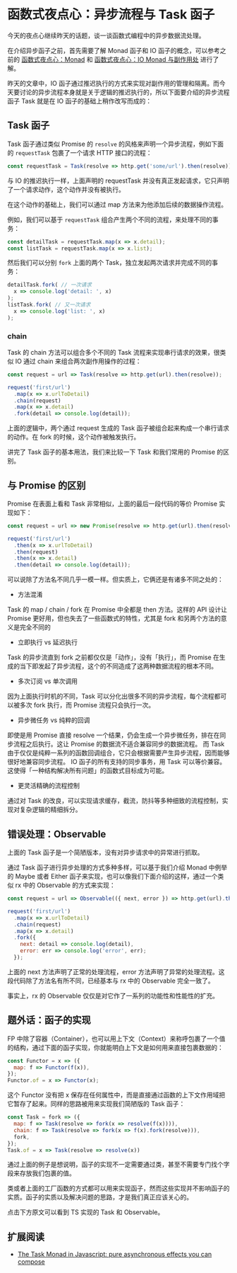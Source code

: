 # 函数式夜点心：异步流程与 Task 函子

今天的夜点心继续昨天的话题，谈一谈函数式编程中的异步数据流处理。

在介绍异步函子之前，首先需要了解 Monad 函子和 IO 函子的概念，可以参考之前的 [函数式夜点心：Monad](../6/README.md) 和 [函数式夜点心：IO Monad 与副作用处](../10/README.md) 进行了解。

昨天的文章中，IO 函子通过推迟执行的方式来实现对副作用的管理和隔离。而今天要讨论的异步流程本身就是关于逻辑的推迟执行的，所以下面要介绍的异步流程函子 Task 就是在 IO 函子的基础上稍作改写而成的：

## Task 函子

Task 函子通过类似 Promise 的 `resolve` 的风格来声明一个异步流程，例如下面的 `requestTask` 包裹了一个请求 HTTP 接口的流程：

``` js
const requestTask = Task(resolve => http.get('some/url').then(resolve));
```

与 IO 的推迟执行一样，上面声明的 requestTask 并没有真正发起请求，它只声明了一个请求动作，这个动作并没有被执行。

在这个动作的基础上，我们可以通过 map 方法来为他添加后续的数据操作流程。

例如，我们可以基于 `requestTask` 组合产生两个不同的流程，来处理不同的事务：

``` js
const detailTask = requestTask.map(x => x.detail);
const listTask = requestTask.map(x => x.list);
```

然后我们可以分别 `fork` 上面的两个 Task，独立发起两次请求并完成不同的事务：

``` js
detailTask.fork( // 一次请求
  x => console.log('detail: ', x)
);
listTask.fork( // 又一次请求
  x => console.log('list: ', x)
);
```

### chain

Task 的 chain 方法可以组合多个不同的 Task 流程来实现串行请求的效果，很类似 IO 通过 chain 来组合两次副作用操作的过程：

``` js
const request = url => Task(resolve => http.get(url).then(resolve));

request('first/url')
  .map(x => x.urlToDetail)
  .chain(request)
  .map(x => x.detail)
  .fork(detail => console.log(detail));
```

上面的逻辑中，两个通过 request 生成的 Task 函子被组合起来构成一个串行请求的动作。在 fork 的时候，这个动作被触发执行。

讲完了 Task 函子的基本用法，我们来比较一下 Task 和我们常用的 Promise 的区别。

## 与 Promise 的区别

Promise 在表面上看和 Task 非常相似，上面的最后一段代码的等价 Promise 实现如下：

``` js
const request = url => new Promise(resolve => http.get(url).then(resolve));

request('first/url')
  .then(x => x.urlToDetail)
  .then(request)
  .then(x => x.detail)
  .then(detail => console.log(detail));
```

可以说除了方法名不同几乎一模一样。但实质上，它俩还是有诸多不同之处的：

- 方法混淆

Task 的 map / chain / fork 在 Promise 中全都是 then 方法。这样的 API 设计让 Promise 更好用，但也失去了一些函数式的特性，尤其是 fork 和另两个方法的意义是完全不同的

- 立即执行 vs 延迟执行

Task 的异步流直到 fork 之前都仅仅是「动作」，没有「执行」，而 Promise 在生成的当下即发起了异步流程，这个的不同造成了这两种数据流程的根本不同。

- 多次订阅 vs 单次调用

因为上面执行时机的不同，Task 可以分化出很多不同的异步流程，每个流程都可以被多次 fork 执行，而 Promise 流程只会执行一次。

- 异步微任务 vs 纯粹的回调

即使是用 Promise 直接 resolve 一个结果，仍会生成一个异步微任务，排在在同步流程之后执行。这让 Promise 的数据流不适合兼容同步的数据流程。
而 Task 由于仅仅是纯粹一系列的函数回调组合，它只会根据需要产生异步流程，因而能够很好地兼容同步流程。
IO 函子的所有支持的同步事务，用 Task 可以等价兼容。这使得「一种结构解决所有问题」的函数式目标成为可能。

- 更灵活精确的流程控制

通过对 Task 的改良，可以实现请求缓存，截流，防抖等多种细致的流程控制，实现对复杂逻辑的精细拆分。

## 错误处理：Observable

上面的 Task 函子是一个简陋版本，没有对异步请求中的异常进行抓取。

通过 Task 函子进行异步处理的方式多种多样，可以基于我们介绍 Monad 中例举的 Maybe 或者 Either 函子来实现，也可以像我们下面介绍的这样，通过一个类似 rx 中的 Observable 的方式来实现：

``` js
const request = url => Observable(({ next, error }) => http.get(url).then(next, error));

request('first/url')
  .map(x => x.urlToDetail)
  .chain(request)
  .map(x => x.detail)
  .fork({
    next: detail => console.log(detail),
    error: err => console.log('error', err);
  });
```

上面的 next 方法声明了正常的处理流程，error 方法声明了异常的处理流程。这段代码除了方法名有所不同，已经基本与 rx 中的 Observable 完全一致了。

事实上，rx 的 Observable 仅仅是对它作了一系列的功能性和性能性的扩充。

## 题外话：函子的实现

FP 中除了容器（Container），也可以用上下文（Context）来称呼包裹了一个值的结构，通过下面的函子实现，你就能明白上下文是如何用来直接包裹数据的：

``` js
const Functor = x => ({
  map: f => Functor(f(x)),
});
Functor.of = x => Functor(x);
```

这个 Functor 没有把 x 保存在任何属性中，而是直接通过函数的上下文作用域把它暂存了起来。同样的思路被用来实现我们简陋版的 Task 函子：

``` js
const Task = fork => ({
  map: f => Task(resolve => fork(x => resolve(f(x)))),
  chain: f => Task(resolve => fork(x => f(x).fork(resolve))),
  fork,
});
Task.of = x => Task(resolve => resolve(x))
```

通过上面的例子是想说明，函子的实现不一定需要通过类，甚至不需要专门找个字段来存放我们包裹的值。

类或者上面的工厂函数的方式都可以用来实现函子，然而这些实现并不影响函子的实质。函子的实质以及解决问题的思路，才是我们真正应该关心的。

点击下方原文可以看到 TS 实现的 Task 和 Observable。

## 扩展阅读

- [The Task Monad in Javascript: pure asynchronous effects you can compose](https://kwijibo.github.io/task-monad-in-javascript/)
